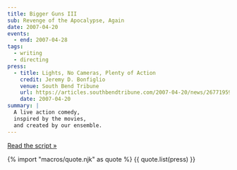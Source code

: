 ```yaml
---
title: Bigger Guns III
sub: Revenge of the Apocalypse, Again
date: 2007-04-20
events:
  - end: 2007-04-28
tags:
  - writing
  - directing
press:
  - title: Lights, No Cameras, Plenty of Action
    credit: Jeremy D. Bonfiglio
    venue: South Bend Tribune
    url: https://articles.southbendtribune.com/2007-04-20/news/26771959_1_kung-fu-michelle-milne-lab-work
    date: 2007-04-20
summary: |
  A live action comedy,
  inspired by the movies,
  and created by our ensemble.
---
```


[Read the script »](script/)

{% import "macros/quote.njk" as quote %}
{{ quote.list(press) }}
